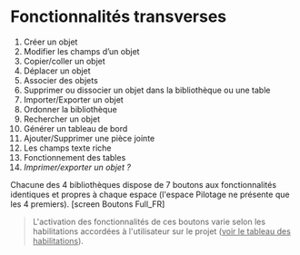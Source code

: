 # Fonctionnalités transverses

1. Créer un objet  
2. Modifier les champs d’un objet 
3. Copier/coller un objet  
4. Déplacer un objet  
5. Associer des objets
6. Supprimer ou dissocier un objet dans la bibliothèque ou une table 
7. Importer/Exporter un objet  
8. Ordonner la bibliothèque
9. Rechercher un objet
10. Générer un tableau de bord
11. Ajouter/Supprimer une pièce jointe  
12. Les champs texte riche
13. Fonctionnement des tables
14. *Imprimer/exporter un objet ?*

Chacune des 4 bibliothèques dispose de 7 boutons aux fonctionnalités identiques et propres à chaque espace (l'espace Pilotage ne présente que les 4 premiers).
[screen Boutons Full_FR]
> L'activation des fonctionnalités de ces boutons varie selon les habilitations accordées à l'utilisateur sur le projet (<u>voir le tableau des habilitations</u>).

<!--stackedit_data:
eyJoaXN0b3J5IjpbLTE3OTI0MzM4MzcsLTEzMTI2OTU2OTUsMT
IzODg1MDc5OCwtOTg2NTczNDIsLTM2ODY0OTI1MywxOTQ5MTEw
NTNdfQ==
-->